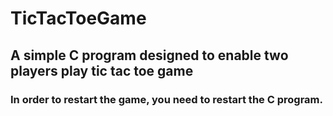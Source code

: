 # TicTacToeGame
## A simple C program designed to enable two players play tic tac toe game
### In order to restart the game, you need to restart the C program.
